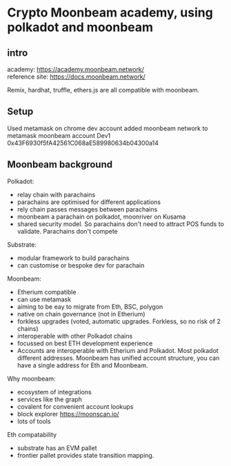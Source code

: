# Crypto Moonbeam academy, using polkadot and moonbeam

## intro

academy: https://academy.moonbeam.network/  
reference site: https://docs.moonbeam.network/

Remix, hardhat, truffle, ethers.js are all compatible with moonbeam.

## Setup

Used metamask on chrome dev account
added moonbeam network to metamask
moonbeam account Dev1 0x43F6930f5fA42561C068aE589980634b04300a14

## Moonbeam background

Polkadot: 
- relay chain with parachains
- parachains are optimised for different applications
- rely chain passes messages between parachains
- moonbeam a parachain on polkadot, moonriver on Kusama
- shared security model. So parachains don't need to attract POS funds to validate. Parachains don't compete

Substrate:
- modular framework to build parachains
- can customise or bespoke dev for parachain

Moonbeam:
- Etherium compatible
- can use metamask
- aiming to be eay to migrate from Eth, BSC, polygon
- native on chain governance (not in Etherium)
- forkless upgrades (voted, automatic upgrades. Forkless, so no risk of 2 chains)
- interoperable with other Polkadot chains
- focussed on best ETH development experience
- Accounts are interoperable with Etherium and Polkadot. Most polkadot different addresses. Moonbeam has unified account structure, you can have a single address for Eth and Moonbeam.  

Why moonbeam:
- ecosystem of integrations
- services like the graph
- covalent for convenient account lookups
- block explorer https://moonscan.io/
- lots of tools

Eth compatability
- substrate has an EVM pallet
- frontier pallet provides state transition mapping. 


